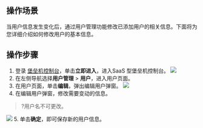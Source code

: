 ## 操作场景
当用户信息发生变化后，通过用户管理功能修改已添加用户的相关信息。下面将为您详细介绍如何修改用户的基本信息。




## 操作步骤
1. 登录 [堡垒机控制台](https://console.cloud.tencent.com/dsgc/bh)，单击**立即进入**，进入SaaS 型堡垒机控制台。
![](https://qcloudimg.tencent-cloud.cn/raw/b2f6673b0cad7c2f423a6b6e287179af.png)
2. 在左侧导航选择**用户管理** > **用户**，进入用户页面。
3. 在用户页面，单击**编辑**，弹出编辑用户弹窗。
![](https://qcloudimg.tencent-cloud.cn/raw/13d56d84bfca451f13ca43d785a004da.png)
4. 在编辑用户弹窗，修改需要变动的信息。
>?用户名不可更改。
>
![](https://qcloudimg.tencent-cloud.cn/raw/507bb7f7ffae5e0617b680790c6f6ad5.png)
5. 单击**确定**，即可保存新的用户信息。
